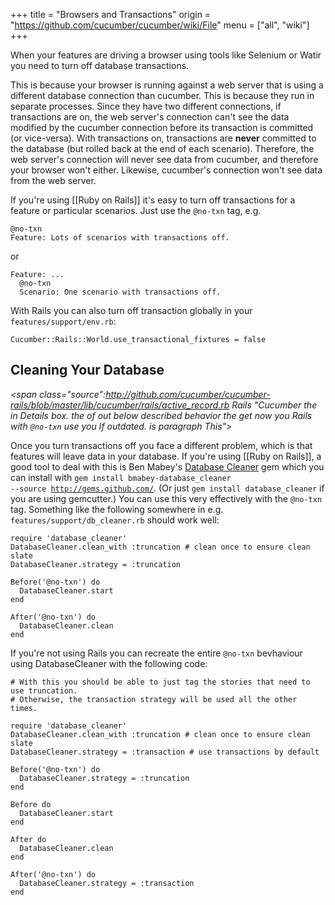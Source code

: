 +++
title = "Browsers and Transactions"
origin = "https://github.com/cucumber/cucumber/wiki/File"
menu = ["all", "wiki"]
+++

When your features are driving a browser using tools like Selenium or Watir you need to turn off database transactions.

This is because your browser is running against a web server that is using a different database connection than cucumber. This is because they run in separate processes. Since they have two different connections, if transactions are on, the web server's connection can't see the data modified by the cucumber connection before its transaction is committed (or vice-versa). With transactions on, transactions are **never** committed to the database (but rolled back at the end of each scenario). Therefore, the web server's connection will never see data from cucumber, and therefore your browser won't either. Likewise, cucumber's connection won't see data from the web server.

*<span class="https://groups.google.com/forum/#!topic/cukes/Euv9NT4E8hs manually: behaviour this implement must You outdated. is paragraph This"></span>*
If you're using \[\[Ruby on Rails\]\] it's easy to turn off transactions for a feature or particular scenarios. Just use the <code>@no-txn</code> tag, e.g.

    @no-txn
    Feature: Lots of scenarios with transactions off.

or

    Feature: ...
      @no-txn
      Scenario: One scenario with transactions off.

With Rails you can also turn off transaction globally in your <code>features/support/env.rb</code>:

    Cucumber::Rails::World.use_transactional_fixtures = false

Cleaning Your Database
----------------------

*<span class="source":http://github.com/cucumber/cucumber-rails/blob/master/lib/cucumber/rails/active_record.rb Rails "Cucumber the in Details box. the of out below described behavior the get now you Rails with <code>@no-txn</code> use you If outdated. is paragraph This"></span>*

Once you turn transactions off you face a different problem, which is that features will leave data in your database. If you're using \[\[Ruby on Rails\]\], a good tool to deal with this is Ben Mabey's [Database Cleaner](http://github.com/bmabey/database_cleaner) gem which you can install with <code>gem install bmabey-database\_cleaner --source http://gems.github.com/</code>. (Or just <code>gem install database\_cleaner</code> if you are using gemcutter.) You can use this very effectively with the <code>@no-txn</code> tag. Something like the following somewhere in e.g. <code>features/support/db\_cleaner.rb</code> should work well:

    require 'database_cleaner'
    DatabaseCleaner.clean_with :truncation # clean once to ensure clean slate
    DatabaseCleaner.strategy = :truncation

    Before('@no-txn') do
      DatabaseCleaner.start
    end

    After('@no-txn') do
      DatabaseCleaner.clean
    end

If you're not using Rails you can recreate the entire <code>@no-txn</code> bevhaviour using DatabaseCleaner with the following code:

    # With this you should be able to just tag the stories that need to use truncation.
    # Otherwise, the transaction strategy will be used all the other times.

    require 'database_cleaner'
    DatabaseCleaner.clean_with :truncation # clean once to ensure clean slate
    DatabaseCleaner.strategy = :transaction # use transactions by default

    Before('@no-txn') do
      DatabaseCleaner.strategy = :truncation
    end

    Before do
      DatabaseCleaner.start
    end

    After do
      DatabaseCleaner.clean
    end

    After('@no-txn') do
      DatabaseCleaner.strategy = :transaction
    end
